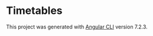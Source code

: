 # Timetables

This project was generated with [Angular CLI](https://github.com/angular/angular-cli) version 7.2.3.